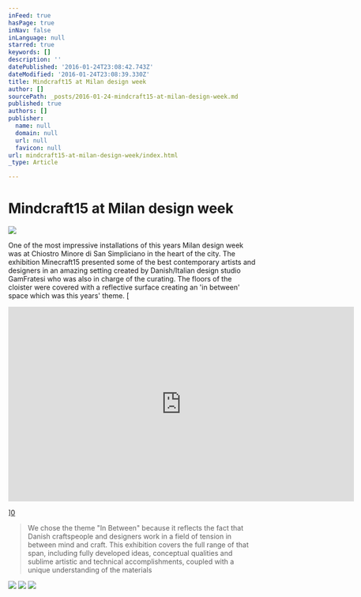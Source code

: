 ```yaml
---
inFeed: true
hasPage: true
inNav: false
inLanguage: null
starred: true
keywords: []
description: ''
datePublished: '2016-01-24T23:08:42.743Z'
dateModified: '2016-01-24T23:08:39.330Z'
title: Mindcraft15 at Milan design week
author: []
sourcePath: _posts/2016-01-24-mindcraft15-at-milan-design-week.md
published: true
authors: []
publisher:
  name: null
  domain: null
  url: null
  favicon: null
url: mindcraft15-at-milan-design-week/index.html
_type: Article

---
```

# Mindcraft15 at Milan design week
![](https://s3-us-west-2.amazonaws.com/the-grid-img/p/b2a8f8d2f3dad064161892d661a26a68e6cfe158.jpg)

One of the most impressive installations of this years Milan design week was at Chiostro Minore di San Simpliciano in the heart of the city. The exhibition Minecraft15 presented some of the best contemporary artists and designers in an amazing setting created by Danish/Italian design studio GamFratesi who was also in charge of the curating. The floors of the cloister were covered with a reflective surface creating an 'in between' space which was this years' theme.
[

<iframe src="https://player.vimeo.com/video/125475877?color=ffffff&amp;title=0&amp;byline=0&amp;portrait=0" width="700" height="394" frameborder="0" webkitallowfullscreen="webkitallowfullscreen" mozallowfullscreen="mozallowfullscreen" allowfullscreen="allowfullscreen" style=""></iframe>

][0]

> We chose the theme "In Between" because it reflects the fact that Danish craftspeople and designers work in a field of tension in between mind and craft. This exhibition covers the full range of that span, including fully developed ideas, conceptual qualities and sublime artistic and technical accomplishments, coupled with a unique understanding of the materials

![](https://s3-us-west-2.amazonaws.com/the-grid-img/p/3629b4d132c54ea405726fe614d00cd0a16c1751.jpg)
![](https://s3-us-west-2.amazonaws.com/the-grid-img/p/ed23ba35f8bea1029eb226c4f4865588d5f73402.jpg)
![](https://s3-us-west-2.amazonaws.com/the-grid-img/p/80cec9082327d270f770a872402a108387cb85ed.jpg)

[0]: https://www.youtube.com/watch?v=R_118tFJZB0&index=2&list=PLSM1HuwZomMjRjHtgi4tnt_M40lRFsvTK